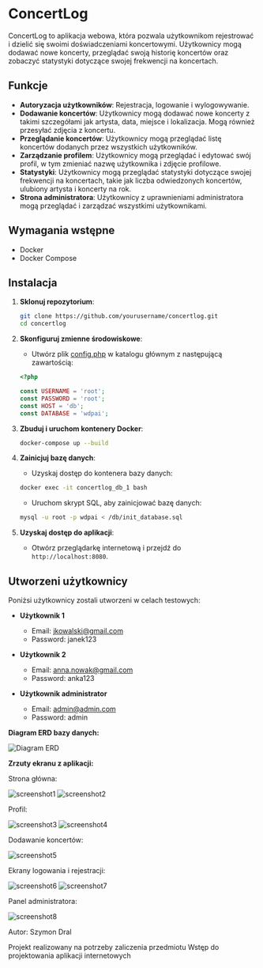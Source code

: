 # ConcertLog

ConcertLog to aplikacja webowa, która pozwala użytkownikom rejestrować i dzielić się swoimi doświadczeniami koncertowymi. Użytkownicy mogą dodawać nowe koncerty, przeglądać swoją historię koncertów oraz zobaczyć statystyki dotyczące swojej frekwencji na koncertach.

## Funkcje

- **Autoryzacja użytkowników**: Rejestracja, logowanie i wylogowywanie.
- **Dodawanie koncertów**: Użytkownicy mogą dodawać nowe koncerty z takimi szczegółami jak artysta, data, miejsce i lokalizacja. Mogą również przesyłać zdjęcia z koncertu.
- **Przeglądanie koncertów**: Użytkownicy mogą przeglądać listę koncertów dodanych przez wszystkich użytkowników.
- **Zarządzanie profilem**: Użytkownicy mogą przeglądać i edytować swój profil, w tym zmieniać nazwę użytkownika i zdjęcie profilowe.
- **Statystyki**: Użytkownicy mogą przeglądać statystyki dotyczące swojej frekwencji na koncertach, takie jak liczba odwiedzonych koncertów, ulubiony artysta i koncerty na rok.
- **Strona administratora**: Użytkownicy z uprawnieniami administratora mogą przeglądać i zarządzać wszystkimi użytkownikami.

## Wymagania wstępne

- Docker
- Docker Compose

## Instalacja

1. **Sklonuj repozytorium**:
    ```sh
    git clone https://github.com/yourusername/concertlog.git
    cd concertlog
    ```

2. **Skonfiguruj zmienne środowiskowe**:
    - Utwórz plik [config.php](http://_vscodecontentref_/0) w katalogu głównym z następującą zawartością:
    ```php
    <?php

    const USERNAME = 'root';
    const PASSWORD = 'root';
    const HOST = 'db';
    const DATABASE = 'wdpai';
    ```

3. **Zbuduj i uruchom kontenery Docker**:
    ```sh
    docker-compose up --build
    ```

4. **Zainicjuj bazę danych**:
    - Uzyskaj dostęp do kontenera bazy danych:
    ```sh
    docker exec -it concertlog_db_1 bash
    ```
    - Uruchom skrypt SQL, aby zainicjować bazę danych:
    ```sh
    mysql -u root -p wdpai < /db/init_database.sql
    ```

5. **Uzyskaj dostęp do aplikacji**:
    - Otwórz przeglądarkę internetową i przejdź do `http://localhost:8080`.

## Utworzeni użytkownicy

Poniżsi użytkownicy zostali utworzeni w celach testowych:

- **Użytkownik 1**
  - Email: jkowalski@gmail.com
  - Password: janek123

- **Użytkownik 2**
  - Email: anna.nowak@gmail.com
  - Password: anka123

- **Użytkownik administrator**
  - Email: admin@admin.com
  - Password: admin

**Diagram ERD bazy danych:**

![Diagram ERD](https://github.com/user-attachments/assets/596c9985-b716-4fc8-8f92-80070867a2a6)

**Zrzuty ekranu z aplikacji:**

Strona główna:

![screenshot1](https://github.com/user-attachments/assets/341e8c29-cbf1-454a-8afb-8840ee43ecc9)
![screenshot2](https://github.com/user-attachments/assets/9be6ff60-dacd-4fb5-9248-1b76d7d7e83f)

Profil:

![screenshot3](https://github.com/user-attachments/assets/1e82f146-2b23-457d-8680-360ba9884523)
![screenshot4](https://github.com/user-attachments/assets/832f1ac3-4d05-4dc3-8711-ad0e85473f88)

Dodawanie koncertów:

![screenshot5](https://github.com/user-attachments/assets/0b402aed-2642-444f-96a6-41575560f1d2)

Ekrany logowania i rejestracji:

![screenshot6](https://github.com/user-attachments/assets/694bf077-b964-4f66-9fa7-fbc5e9ec81a2)
![screenshot7](https://github.com/user-attachments/assets/d12bd45e-64cc-4abd-8ba1-498661bfffe7)

Panel administratora:

![screenshot8](https://github.com/user-attachments/assets/729db5d3-f720-46a4-b959-b3612e857376)

Autor: Szymon Dral

Projekt realizowany na potrzeby zaliczenia przedmiotu Wstęp do projektowania aplikacji internetowych
